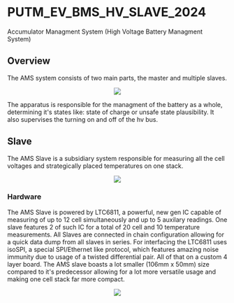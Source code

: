# PUTM_EV_BMS_HV_SLAVE_2024
Accumulator Managment System (High Voltage Battery Managment System)

## Overview
The AMS system consists of two main parts, the master and multiple slaves.
<p align="center">
  <img src="https://github.com/user-attachments/assets/7aed0fef-9787-402d-a1e4-eb45de333efc">
</p>
The apparatus is responsible for the managment of the battery as a whole, determining it's states like: state of charge or unsafe state plausibility. It also supervises the turning on and off of the hv bus.

## Slave
The AMS Slave is a subsidiary system responsible for measuring all the cell voltages and strategically placed temperatures on one stack.
<p align="center"> 
  <img src="https://github.com/user-attachments/assets/0df92ec7-324f-46ee-9dd0-c78b7227534e">
</p>

### Hardware 
The AMS Slave is powered by LTC6811, a powerful, new gen IC capable of measuring of up to 12 cell simultaneously and up to 5 auxilary readings. One slave features 2 of such IC for a total of 20 cell and 10 temperature measurements. All Slaves are connected in chain configuration allowing for a quick data dump from all slaves in series. For interfacing the LTC6811 uses isoSPI, a special SPI/Ethernet like protocol, which features amazing noise immunity due to usage of a twisted differential pair. All of that on a custom 4 layer board. The AMS slave boasts a lot smaller (106mm x 50mm) size compared to it's predecessor allowing for a lot more versatile usage and making one cell stack far more compact. 

<p align="center"> 
  <img src="https://github.com/user-attachments/assets/36fcfc62-b281-4180-b4c2-4dea0c213393">
</p>

